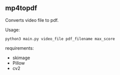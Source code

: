 ## mp4topdf
Converts video file to pdf.

Usage:

`python3 main.py video_file pdf_filename max_score`

requirements:

- skimage
- Pillow
- cv2